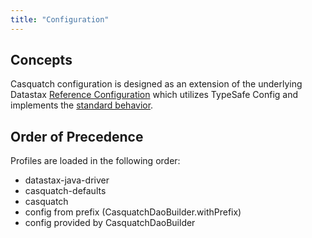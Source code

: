 ```yaml
---
title: "Configuration"
---
```


## Concepts
Casquatch configuration is designed as an extension of the underlying Datastax [Reference Configuration](https://docs.datastax.com/en/developer/java-driver/4.0/manual/core/configuration/reference/) which utilizes TypeSafe Config and implements the [standard behavior](https://github.com/lightbend/config#standard-behavior).

## Order of Precedence
Profiles are loaded in the following order:

* datastax-java-driver
* casquatch-defaults
* casquatch
* config from prefix (CasquatchDaoBuilder.withPrefix)
* config provided by CasquatchDaoBuilder
